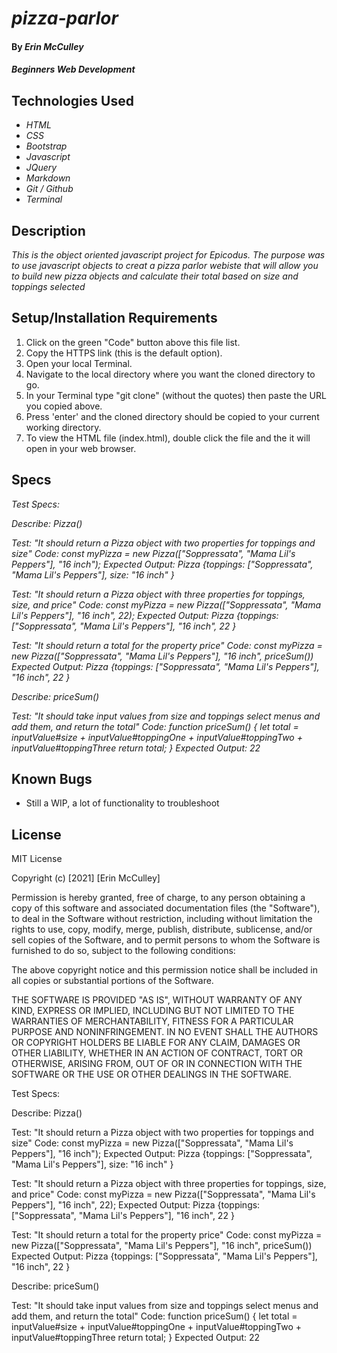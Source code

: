 # _pizza-parlor_

#### By _**Erin McCulley**_

#### _Beginners Web Development_

## Technologies Used

* _HTML_
* _CSS_
* _Bootstrap_
* _Javascript_
* _JQuery_
* _Markdown_
* _Git / Github_
* _Terminal_


## Description

_This is the object oriented javascript project for Epicodus. The purpose was to use javascript objects to creat a pizza parlor webiste that will allow you to build new pizza objects and calculate their total based on size and toppings selected_

## Setup/Installation Requirements

1. Click on the green "Code" button above this file list.
2. Copy the HTTPS link (this is the default option).
3. Open your local Terminal.
4. Navigate to the local directory where you want the cloned directory to go.
5. In your Terminal type "git clone" (without the quotes) then paste the URL you copied above. 
6. Press 'enter' and the cloned directory should be copied to your current working directory.
7. To view the HTML file (index.html), double click the file and the it will open in your web browser. 

## Specs

_Test Specs:_

_Describe: Pizza()_

_Test: "It should return a Pizza object with two properties for toppings and size"_
_Code: const myPizza = new Pizza(["Soppressata", "Mama Lil's Peppers"], "16 inch");_
_Expected Output: Pizza {toppings: ["Soppressata", "Mama Lil's Peppers"], size: "16 inch" }_

_Test: "It should return a Pizza object with three properties for toppings, size, and price"_
_Code: const myPizza = new Pizza(["Soppressata", "Mama Lil's Peppers"], "16 inch", 22);_
_Expected Output: Pizza {toppings: ["Soppressata", "Mama Lil's Peppers"], "16 inch", 22 }_

_Test: "It should return a total for the property price"_
_Code: const myPizza = new Pizza(["Soppressata", "Mama Lil's Peppers"], "16 inch", priceSum())_
_Expected Output: Pizza {toppings: ["Soppressata", "Mama Lil's Peppers"], "16 inch", 22 }_

_Describe: priceSum()_

_Test: "It should take input values from size and toppings select menus and add them, and return the total"_
_Code: function priceSum() {_ 
  _let total = inputValue#size + inputValue#toppingOne + inputValue#toppingTwo + inputValue#toppingThree_
  _return total;_
  _}_
_Expected Output: 22_

## Known Bugs

* Still a WIP, a lot of functionality to troubleshoot

## License
MIT License

Copyright (c) [2021] [Erin McCulley]

Permission is hereby granted, free of charge, to any person obtaining a copy
of this software and associated documentation files (the "Software"), to deal
in the Software without restriction, including without limitation the rights
to use, copy, modify, merge, publish, distribute, sublicense, and/or sell
copies of the Software, and to permit persons to whom the Software is
furnished to do so, subject to the following conditions:

The above copyright notice and this permission notice shall be included in all
copies or substantial portions of the Software.

THE SOFTWARE IS PROVIDED "AS IS", WITHOUT WARRANTY OF ANY KIND, EXPRESS OR
IMPLIED, INCLUDING BUT NOT LIMITED TO THE WARRANTIES OF MERCHANTABILITY,
FITNESS FOR A PARTICULAR PURPOSE AND NONINFRINGEMENT. IN NO EVENT SHALL THE
AUTHORS OR COPYRIGHT HOLDERS BE LIABLE FOR ANY CLAIM, DAMAGES OR OTHER
LIABILITY, WHETHER IN AN ACTION OF CONTRACT, TORT OR OTHERWISE, ARISING FROM,
OUT OF OR IN CONNECTION WITH THE SOFTWARE OR THE USE OR OTHER DEALINGS IN THE
SOFTWARE.

Test Specs:

Describe: Pizza()

Test: "It should return a Pizza object with two properties for toppings and size"
Code: const myPizza = new Pizza(["Soppressata", "Mama Lil's Peppers"], "16 inch");
Expected Output: Pizza {toppings: ["Soppressata", "Mama Lil's Peppers"], size: "16 inch" }

Test: "It should return a Pizza object with three properties for toppings, size, and price"
Code: const myPizza = new Pizza(["Soppressata", "Mama Lil's Peppers"], "16 inch", 22);
Expected Output: Pizza {toppings: ["Soppressata", "Mama Lil's Peppers"], "16 inch", 22 }

Test: "It should return a total for the property price"
Code: const myPizza = new Pizza(["Soppressata", "Mama Lil's Peppers"], "16 inch", priceSum())
Expected Output: Pizza {toppings: ["Soppressata", "Mama Lil's Peppers"], "16 inch", 22 }

Describe: priceSum()

Test: "It should take input values from size and toppings select menus and add them, and return the total"
Code: function priceSum() { 
  let total = inputValue#size + inputValue#toppingOne + inputValue#toppingTwo + inputValue#toppingThree
  return total;
  }
Expected Output: 22
